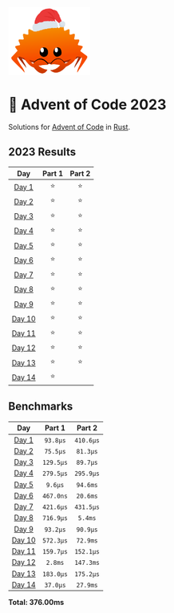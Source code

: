 <img src="./.assets/christmas_ferris.png" width="164">

# 🎄 Advent of Code 2023

Solutions for [Advent of Code](https://adventofcode.com/) in [Rust](https://www.rust-lang.org/).

<!--- advent_readme_stars table --->
## 2023 Results

| Day | Part 1 | Part 2 |
| :---: | :---: | :---: |
| [Day 1](https://adventofcode.com/2023/day/1) | ⭐ | ⭐ |
| [Day 2](https://adventofcode.com/2023/day/2) | ⭐ | ⭐ |
| [Day 3](https://adventofcode.com/2023/day/3) | ⭐ | ⭐ |
| [Day 4](https://adventofcode.com/2023/day/4) | ⭐ | ⭐ |
| [Day 5](https://adventofcode.com/2023/day/5) | ⭐ | ⭐ |
| [Day 6](https://adventofcode.com/2023/day/6) | ⭐ | ⭐ |
| [Day 7](https://adventofcode.com/2023/day/7) | ⭐ | ⭐ |
| [Day 8](https://adventofcode.com/2023/day/8) | ⭐ | ⭐ |
| [Day 9](https://adventofcode.com/2023/day/9) | ⭐ | ⭐ |
| [Day 10](https://adventofcode.com/2023/day/10) | ⭐ | ⭐ |
| [Day 11](https://adventofcode.com/2023/day/11) | ⭐ | ⭐ |
| [Day 12](https://adventofcode.com/2023/day/12) | ⭐ | ⭐ |
| [Day 13](https://adventofcode.com/2023/day/13) | ⭐ | ⭐ |
| [Day 14](https://adventofcode.com/2023/day/14) | ⭐ |   |
<!--- advent_readme_stars table --->

<!--- benchmarking table --->
## Benchmarks

| Day | Part 1 | Part 2 |
| :---: | :---: | :---:  |
| [Day 1](./src/bin/01.rs) | `93.8µs` | `410.6µs` |
| [Day 2](./src/bin/02.rs) | `75.5µs` | `81.3µs` |
| [Day 3](./src/bin/03.rs) | `129.5µs` | `89.7µs` |
| [Day 4](./src/bin/04.rs) | `279.5µs` | `295.9µs` |
| [Day 5](./src/bin/05.rs) | `9.6µs` | `94.6ms` |
| [Day 6](./src/bin/06.rs) | `467.0ns` | `20.6ms` |
| [Day 7](./src/bin/07.rs) | `421.6µs` | `431.5µs` |
| [Day 8](./src/bin/08.rs) | `716.9µs` | `5.4ms` |
| [Day 9](./src/bin/09.rs) | `93.2µs` | `90.9µs` |
| [Day 10](./src/bin/10.rs) | `572.3µs` | `72.9ms` |
| [Day 11](./src/bin/11.rs) | `159.7µs` | `152.1µs` |
| [Day 12](./src/bin/12.rs) | `2.8ms` | `147.3ms` |
| [Day 13](./src/bin/13.rs) | `183.0µs` | `175.2µs` |
| [Day 14](./src/bin/14.rs) | `37.0µs` | `27.9ms` |

**Total: 376.00ms**
<!--- benchmarking table --->

